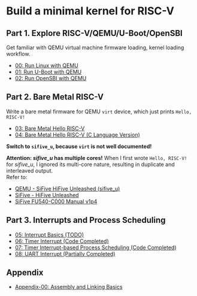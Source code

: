 # Build a minimal kernel for RISC-V

## Part 1. Explore RISC-V/QEMU/U-Boot/OpenSBI

Get familiar with QEMU virtual machine firmware loading, kernel loading workflow.

- [00: Run Linux with QEMU](/00-Run-Linux-With-QEMU)  
- [01: Run U-Boot with QEMU](/01-Run-U-Boot-With-QEMU)  
- [02: Run OpenSBI with QEMU](/02-Run-OpenSBI-With-QEMU)  

## Part 2. Bare Metal RISC-V

Write a bare metal firmware for QEMU `virt` device, which just prints `Hello, RISC-V!`  

- [03: Bare Metal Hello RISC-V](/03-Bare-Metal-Hello-RISC-V)  
- [04: Bare Metal Hello RISC-V (C Language Version)](/04-Bare-Metal-C-Language)

**Switch to `sifive_u`, because `virt` is not well documented!**  

**Attention: _sifive_u_ has multiple cores!** When I first wrote `Hello, RISC-V!` for _sifive_u_, I ignored its multi-core nature, resulting in duplicate and interleaved output.  
Refer to:  
- [QEMU - SiFive HiFive Unleashed (sifive_u)](https://qemu.readthedocs.io/en/latest/system/riscv/sifive_u.html)
- [SiFive - HiFive Unleashed](https://www.sifive.com/boards/hifive-unleashed)
- [SiFive FU540-C000 Manual v1p4](https://sifive.cdn.prismic.io/sifive/d3ed5cd0-6e74-46b2-a12d-72b06706513e_fu540-c000-manual-v1p4.pdf)

## Part 3. Interrupts and Process Scheduling

- [05: Interrupt Basics (TODO)](/05-Interrupt-Basics)  
- [06: Timer Interrupt (Code Completed)](/06-Timer-Interrupt)  
- [07: Timer Interrupt-based Process Scheduling (Code Completed)](/07-Simple-Process-Scheduling)  
- [08: UART Interrupt (Partially Completed)](/08-UART-Interrupt)  

## Appendix
- [Appendix-00: Assembly and Linking Basics](/Appendix-00-Assembly-and-Linking/README.md)
